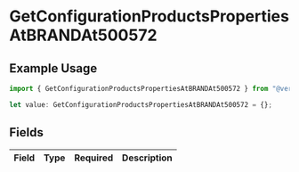 # GetConfigurationProductsPropertiesAtBRANDAt500572

## Example Usage

```typescript
import { GetConfigurationProductsPropertiesAtBRANDAt500572 } from "@vercel/sdk/models/getconfigurationproductsop.js";

let value: GetConfigurationProductsPropertiesAtBRANDAt500572 = {};
```

## Fields

| Field       | Type        | Required    | Description |
| ----------- | ----------- | ----------- | ----------- |